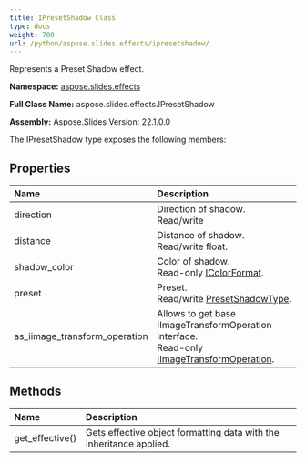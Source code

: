 ```yaml
---
title: IPresetShadow Class
type: docs
weight: 780
url: /python/aspose.slides.effects/ipresetshadow/
---
```


Represents a Preset Shadow effect.

**Namespace:** [aspose.slides.effects](/python/aspose.slides.effects/)

**Full Class Name:** aspose.slides.effects.IPresetShadow

**Assembly:**  Aspose.Slides Version: 22.1.0.0

The IPresetShadow type exposes the following members:
## **Properties**
|**Name**|**Description**|
| :- | :- |
|direction|Direction of shadow.<br/>            Read/write|
|distance|Distance of shadow.<br/>            Read/write float.|
|shadow_color|Color of shadow.<br/>            Read-only [IColorFormat](/python/aspose.slides/icolorformat/).|
|preset|Preset.<br/>            Read/write [PresetShadowType](/python/aspose.slides/presetshadowtype/).|
|as_iimage_transform_operation|Allows to get base IImageTransformOperation interface.<br/>            Read-only [IImageTransformOperation](/python/aspose.slides.effects/iimagetransformoperation/).|
## **Methods**
|**Name**|**Description**|
| :- | :- |
|get_effective()|Gets effective object formatting data with the inheritance applied.|
